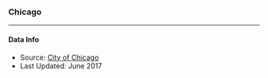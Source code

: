 ### Chicago

---

#### Data Info

+ Source: [City of Chicago](https://data.cityofchicago.org/Facilities-Geographic-Boundaries/Boundaries-City/ewy2-6yfk)
+ Last Updated: June 2017